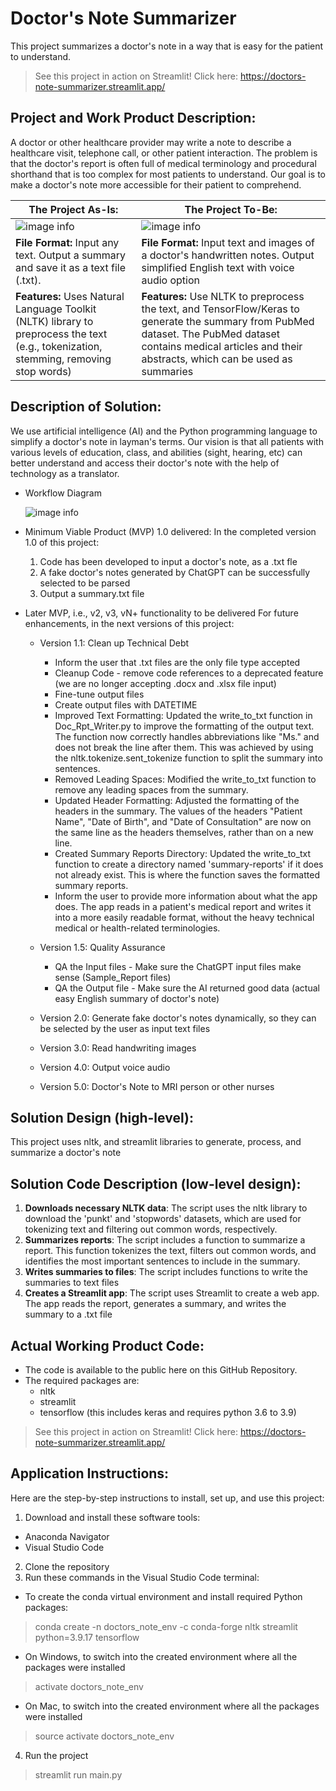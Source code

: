# Doctor's Note Summarizer

This project summarizes a doctor's note in a way that is easy for the patient to understand.

> See this project in action on Streamlit! Click here: https://doctors-note-summarizer.streamlit.app/

## Project and Work Product Description:

A doctor or other healthcare provider may write a note to describe a healthcare visit, telephone call, or other patient interaction. The problem is that the doctor's report is often full of medical terminology and procedural shorthand that is too complex for most patients to understand. Our goal is to make a doctor's note more accessible for their patient to comprehend.

| The Project As-Is: | The Project To-Be: |
| --------------- | --------------- |
| ![image info](./diagrams/diagram1.png) | ![image info](./diagrams/diagram2.png) |
| **File Format:** Input any text. Output a summary and save it as a text file (.txt). | **File Format:** Input text and images of a doctor's handwritten notes. Output simplified English text with voice audio option |
| **Features:** Uses Natural Language Toolkit (NLTK) library to preprocess the text (e.g., tokenization, stemming, removing stop words) | **Features:** Use NLTK to preprocess the text, and TensorFlow/Keras to generate the summary from PubMed dataset. The PubMed dataset contains medical articles and their abstracts, which can be used as summaries |

## Description of Solution: 

We use artificial intelligence (AI) and the Python programming language to simplify a doctor's note in layman's terms. Our vision is that all patients with various levels of education, class, and abilities (sight, hearing, etc) can better understand and access their doctor's note with the help of technology as a translator.

* Workflow Diagram

  ![image info](./diagrams/diagram2.png)

* Minimum Viable Product (MVP) 1.0 delivered:
In the completed version 1.0 of this project:
  1) Code has been developed to input a doctor's note, as a .txt fle
  2) A fake doctor's notes generated by ChatGPT can be successfully selected to be parsed
  3) Output a summary.txt file

* Later MVP, i.e., v2, v3, vN+ functionality to be delivered
For future enhancements, in the next versions of this project:
  * Version 1.1: Clean up Technical Debt
    * Inform the user that .txt files are the only file type accepted
    * Cleanup Code - remove code references to a deprecated feature (we are no longer accepting .docx and .xlsx file input)
    * Fine-tune output files
    * Create output files with DATETIME
    * Improved Text Formatting: Updated the write_to_txt function in Doc_Rpt_Writer.py to improve the formatting of the output text. The function now correctly handles abbreviations like "Ms." and does not break the line after them. This was achieved by using the nltk.tokenize.sent_tokenize function to split the summary into sentences.
    * Removed Leading Spaces: Modified the write_to_txt function to remove any leading spaces from the summary.
    * Updated Header Formatting: Adjusted the formatting of the headers in the summary. The values of the headers "Patient Name", "Date of Birth", and "Date of Consultation" are now on the same line as the headers themselves, rather than on a new line.
    * Created Summary Reports Directory: Updated the write_to_txt function to create a directory named 'summary-reports' if it does not already exist. This is where the function saves the formatted summary reports.
    * Inform the user to provide more information about what the app does. The app reads in a patient's medical report and writes it into a more easily readable format, without the heavy technical medical or health-related terminologies.

  * Version 1.5: Quality Assurance
    * QA the Input files - Make sure the ChatGPT input files make sense (Sample_Report files)
    * QA the Output file - Make sure the AI returned good data (actual easy English summary of doctor's note)
  * Version 2.0: Generate fake doctor's notes dynamically, so they can be selected by the user as input text files
  * Version 3.0: Read handwriting images
  * Version 4.0: Output voice audio
  * Version 5.0: Doctor's Note to MRI person or other nurses

## Solution Design (high-level):

This project uses nltk, and streamlit libraries to generate, process, and summarize a doctor's note

## Solution Code Description (low-level design): 

1. **Downloads necessary NLTK data**: The script uses the nltk library to download the 'punkt' and 'stopwords' 
datasets, which are used for tokenizing text and filtering out common words, respectively.
2. **Summarizes reports**: The script includes a function to summarize a report. This function tokenizes the 
text, filters out common words, and identifies the most important sentences to include in the summary.
3. **Writes summaries to files**: The script includes functions to write the summaries to text files
4. **Creates a Streamlit app**: The script uses Streamlit to create a web app. The app reads the report, generates a summary, and 
writes the summary to a .txt file

## Actual Working Product Code: 

* The code is available to the public here on this GitHub Repository. 
* The required packages are:
  * nltk
  * streamlit
  * tensorflow (this includes keras and requires python 3.6 to 3.9)
> See this project in action on Streamlit! Click here: https://doctors-note-summarizer.streamlit.app/

## Application Instructions:

Here are the step-by-step instructions to install, set up, and use this project:

1. Download and install these software tools:
  * Anaconda Navigator
  * Visual Studio Code
2. Clone the repository
3. Run these commands in the Visual Studio Code terminal:
  * To create the conda virtual environment and install required Python packages:
> conda create -n doctors_note_env -c conda-forge nltk streamlit python=3.9.17 tensorflow
  * On Windows, to switch into the created environment where all the packages were installed
> activate doctors_note_env
  * On Mac, to switch into the created environment where all the packages were installed
> source activate doctors_note_env
4. Run the project
> streamlit run main.py

